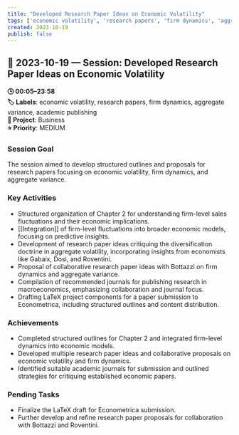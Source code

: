 ```yaml
---
title: "Developed Research Paper Ideas on Economic Volatility"
tags: ['economic volatility', 'research papers', 'firm dynamics', 'aggregate variance', 'academic publishing']
created: 2023-10-19
publish: false
---
```


## 📅 2023-10-19 — Session: Developed Research Paper Ideas on Economic Volatility

**🕒 00:05–23:58**  
**🏷️ Labels**: economic volatility, research papers, firm dynamics, aggregate variance, academic publishing  
**📂 Project**: Business  
**⭐ Priority**: MEDIUM  


### Session Goal
The session aimed to develop structured outlines and proposals for research papers focusing on economic volatility, firm dynamics, and aggregate variance.

### Key Activities
- Structured organization of Chapter 2 for understanding firm-level sales fluctuations and their economic implications.
- [[Integration]] of firm-level fluctuations into broader economic models, focusing on predictive insights.
- Development of research paper ideas critiquing the diversification doctrine in aggregate volatility, incorporating insights from economists like Gabaix, Dosi, and Roventini.
- Proposal of collaborative research paper ideas with Bottazzi on firm dynamics and aggregate variance.
- Compilation of recommended journals for publishing research in macroeconomics, emphasizing collaboration and journal focus.
- Drafting LaTeX project components for a paper submission to Econometrica, including structured outlines and content distribution.

### Achievements
- Completed structured outlines for Chapter 2 and integrated firm-level dynamics into economic models.
- Developed multiple research paper ideas and collaborative proposals on economic volatility and firm dynamics.
- Identified suitable academic journals for submission and outlined strategies for critiquing established economic papers.

### Pending Tasks
- Finalize the LaTeX draft for Econometrica submission.
- Further develop and refine research paper proposals for collaboration with Bottazzi and Roventini.
